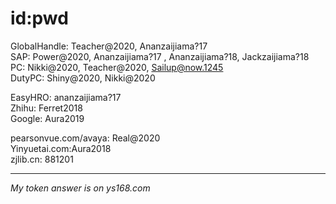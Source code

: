 # id:pwd

GlobalHandle: Teacher@2020, Ananzaijiama?17       
SAP:          Power@2020, Ananzaijiama?17       , Ananzaijiama?18, Jackzaijiama?18
PC:           Nikki@2020, Teacher@2020, Sailup@now.1245          
DutyPC:       Shiny@2020, Nikki@2020     

EasyHRO:      ananzaijiama?17        
Zhihu:        Ferret2018               
Google:       Aura2019                   


pearsonvue.com/avaya:  Real@2020     
Yinyuetai.com:Aura2018      
zjlib.cn:     881201                      

------------------------------

*My token answer is on ys168.com*







